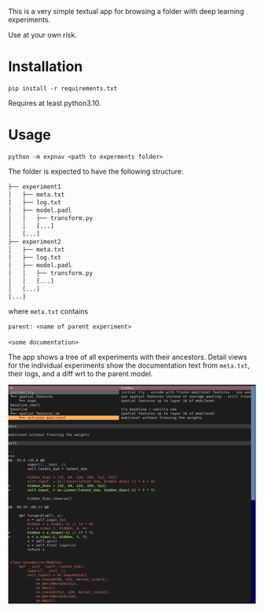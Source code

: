 This is a very simple textual app for browsing a folder with deep learning experiments.

Use at your own risk.

# Installation

```
pip install -r requirements.txt
```

Requires at least python3.10.

# Usage

```
python -m expnav <path to experments folder>
```

The folder is expected to have the following structure:

```
├── experiment1
│   ├── meta.txt
│   ├── log.txt
│   ├── model.padl
│   │   ├── transform.py
│   │   [...]
│   [...]
├── experiment2
│   ├── meta.txt
│   ├── log.txt
│   ├── model.padl
│   │   ├── transform.py
│   │   [...]
│   [...]
[...]
```

where `meta.txt` contains 

```
parent: <name of parent experiment>

<some documentation>
```

The app shows a tree of all experiments with their ancestors. Detail views for the individual
experiments show the documentation text from `meta.txt`, their logs, and a diff wrt to the
parent model.

![screenshot](screenshot.png)
